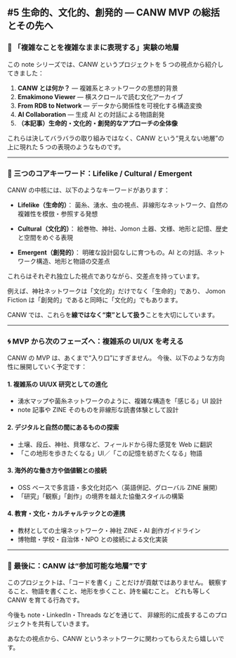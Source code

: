 ## #5 生命的、文化的、創発的 — CANW MVP の総括とその先へ

### 🌱 「複雑なことを複雑なままに表現する」実験の地層

この note シリーズでは、CANW というプロジェクトを 5 つの視点から紹介してきました：

1. **CANW とは何か？** — 複雑系とネットワークの思想的背景
2. **Emakimono Viewer** — 横スクロールで読む文化アーカイブ
3. **From RDB to Network** — データから関係性を可視化する構造変換
4. **AI Collaboration** — 生成 AI との対話による物語創発
5. **（本記事）生命的・文化的・創発的なアプローチの全体像**

これらは決してバラバラの取り組みではなく、CANW という“見えない地層”の上に現れた 5 つの表現のようなものです。

---

### 🧬 三つのコアキーワード：Lifelike / Cultural / Emergent

CANW の中核には、以下のようなキーワードがあります：

- **Lifelike（生命的）**：
  菌糸、湧水、虫の視点、非線形なネットワーク、自然の複雑性を模倣・参照する発想

- **Cultural（文化的）**：
  絵巻物、神社、Jomon 土器、文様、地形と記憶、歴史と空間をめぐる表現

- **Emergent（創発的）**：
  明確な設計図なしに育つもの。AI との対話、ネットワーク構造、地形と物語の交差点

これらはそれぞれ独立した視点でありながら、交差点を持っています。

例えば、神社ネットワークは「文化的」だけでなく「生命的」であり、
Jomon Fiction は「創発的」であると同時に「文化的」でもあります。

CANW では、これらを**線ではなく“束”として扱う**ことを大切にしています。

---

### 🌀 MVP から次のフェーズへ：複雑系の UI/UX を考える

CANW の MVP は、あくまで“入り口”にすぎません。
今後、以下のような方向性に展開していく予定です：

#### 1. **複雑系の UI/UX 研究としての進化**

- 湧水マップや菌糸ネットワークのように、複雑な構造を「感じる」UI 設計
- note 記事や ZINE そのものを非線形な読書体験として設計

#### 2. **デジタルと自然の間にあるものの探索**

- 土壌、段丘、神社、貝塚など、フィールドから得た感覚を Web に翻訳
- 「この地形を歩きたくなる」UI／「この記憶を紡ぎたくなる」物語

#### 3. **海外的な働き方や価値観との接続**

- OSS ベースで多言語・多文化対応へ（英語併記、グローバル ZINE 展開）
- 「研究」「観察」「創作」の境界を越えた協働スタイルの構築

#### 4. **教育・文化・カルチャルテックとの連携**

- 教材としての土壌ネットワーク・神社 ZINE・AI 創作ガイドライン
- 博物館・学校・自治体・NPO との接続による文化実装

---

### 🤝 最後に：CANW は“参加可能な地層”です

このプロジェクトは、「コードを書く」ことだけが貢献ではありません。
観察すること、物語を書くこと、地形を歩くこと、詩を編むこと。
どれも等しく CANW を育てる行為です。

今後も note・LinkedIn・Threads などを通じて、
非線形的に成長するこのプロジェクトを共有していきます。

あなたの視点から、CANW というネットワークに関わってもらえたら嬉しいです。
